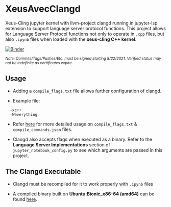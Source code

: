 # XeusAvecClangd

Xeus-Cling jupyter kernel with llvm-project clangd running in jupyter-lsp extension to support language server protocol functions. This project allows for Language Server Protocol functions not only to operate in `.cpp` files, but also `.ipynb` files when loaded with the **xeus-cling C++ kernel**.

[![Binder](https://mybinder.org/badge_logo.svg)](https://mybinder.org/v2/gh/Kapral67/XeusAvecClangd.git/HEAD?urlpath=lab)

*<sub>Note: Commits/Tags/Pushes/Etc. must be signed starting 8/22/2021. Verified status may not be indefinite as certificates expire.</sub>*

## Usage
  - Adding a `compile_flags.txt` file allows further configuration of clangd.
  
  - Example file:

```
  -xc++
  -Weverything
```

  - Refer [here](https://clangd.llvm.org/design/compile-commands) for more detailed usage on `compile_flags.txt` & `compile_commands.json` files.
  
  - Clangd also accepts flags when executed as a binary. Refer to the **Language Server Implementations** section of `jupyter_notebook_config.py` to see which arguments are passed in this project.
  
## The Clangd Executable
  - Clangd must be recompiled for it to work properly with `.ipynb` files
  
  - A compiled binary built on **Ubuntu:Bionic_x86-64 (amd64)** can be found [here](https://github.com/Kapral67/Cling-Clangd.git).
